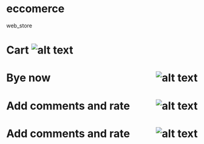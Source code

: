 # eccomerce
web_store
<div class="container">
  <h1 align="left">Cart
  <img src="https://media.giphy.com/media/qnf0iqSQTHzwFqTQIq/giphy.gif" alt="alt text">
  </h1>
</div>
<div>
  <h1 align="left">Bye now
  <img src="https://media.giphy.com/media/qnf0iqSQTHzwFqTQIq/giphy.gif" alt="alt text" width="whatever" height="whatever" align="right">
  </h1>
</div>
<div>
  <h1 align="left">Add comments and rate
  <img src="https://media.giphy.com/media/FMsIzuEvEnVzaXEVer/giphy.gif" alt="alt text" width="whatever" height="whatever" align="right">
  </h1>
</div>
<div>
  <h1 align="left">Add comments and rate
  <img src="https://media.giphy.com/media/cYzSUX7jFpcLaD33i9/giphy.gif" alt="alt text" width="whatever" height="whatever" align="right">
  </h1>
</div>
